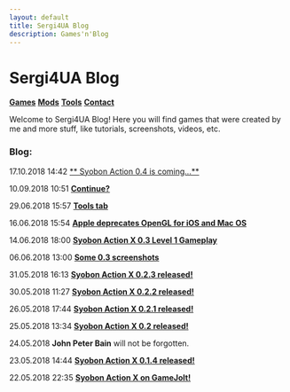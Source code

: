 ```yaml
---
layout: default
title: Sergi4UA Blog
description: Games'n'Blog
---
```


# Sergi4UA Blog

[**Games**](./games) [**Mods**](./mods) [**Tools**](./tools.html) [**Contact**](./contact.html)

Welcome to Sergi4UA Blog! Here you will find games that were created by me and more stuff, like tutorials, screenshots, videos, etc.

### Blog:
17.10.2018 14:42 [** Syobon Action 0.4 is coming...**](./post11.html)

10.09.2018 10:51 [**Continue?**](./post10.html)

29.06.2018 15:57 [**Tools tab**](./post9.html)

16.06.2018 15:54 [**Apple deprecates OpenGL for iOS and Mac OS**](./post8.html)

14.06.2018 18:00 [**Syobon Action X 0.3 Level 1 Gameplay**](./post7.html)

06.06.2018 13:00 [**Some 0.3 screenshots**](./post6.html)

31.05.2018 16:13 [**Syobon Action X 0.2.3 released!**](./post5.html)

30.05.2018 11:27 [**Syobon Action X 0.2.2 released!**](./post4.html)

26.05.2018 17:44 [**Syobon Action X 0.2.1 released!**](./post3.html)

25.05.2018 13:34 [**Syobon Action X 0.2 released!**](./post2.html)

24.05.2018 **John Peter Bain** will not be forgotten.

23.05.2018 14:44 [**Syobon Action X 0.1.4 released!**](./post1.html)

22.05.2018 22:35 [**Syobon Action X on GameJolt!**](./post0.html)
